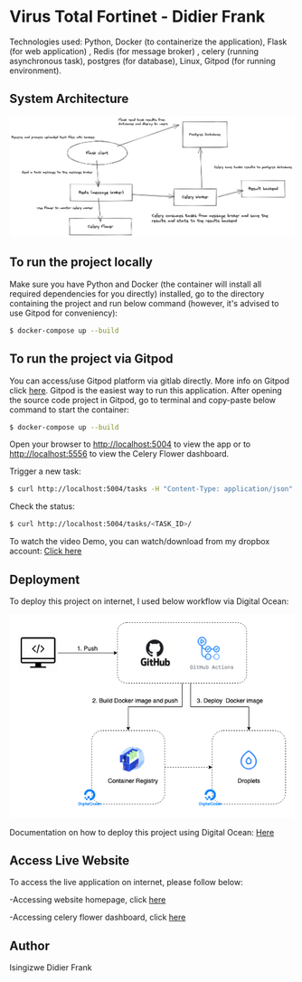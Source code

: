# Virus Total Fortinet - Didier Frank

Technologies used: Python, Docker (to containerize the application), Flask (for web application) , Redis (for message broker) , celery (running asynchronous task), postgres (for database), Linux, Gitpod (for running environment).

## System Architecture

![plot](./systemarchitectureflow.png)

## To run the project locally

Make sure you have Python and Docker (the container will install all required dependencies for you directly) installed, go to the directory containing the project and run below command (however, it's advised to use Gitpod for conveniency):

```sh
$ docker-compose up --build
```

## To run the project via Gitpod

You can access/use Gitpod platform via gitlab directly. More info on Gitpod click [here](https://gitpod.io/workspaces).
Gitpod is the easiest way to run this application.
After opening the source code project in Gitpod, go to terminal and copy-paste below command to start the container:

```sh
$ docker-compose up --build
```

Open your browser to [http://localhost:5004](http://localhost:5004) to view the app or to [http://localhost:5556](http://localhost:5556) to view the Celery Flower dashboard.

Trigger a new task:

```sh
$ curl http://localhost:5004/tasks -H "Content-Type: application/json" --data '{"type": 0}'
```

Check the status:

```sh
$ curl http://localhost:5004/tasks/<TASK_ID>/
```

To watch the video Demo, you can watch/download from my dropbox account: [Click here](https://www.dropbox.com/s/gza7897tj3gzvoc/Virus_Total_Demo_DidierFrank.mov?dl=0)

## Deployment

To deploy this project on internet, I used below workflow via Digital Ocean:

![plot](./digitalocean.png)

Documentation on how to deploy this project using Digital Ocean: [Here](https://faun.pub/full-ci-cd-with-docker-github-actions-digitalocean-droplets-container-registry-db2938db8246)

## Access Live Website

To access the live application on internet, please follow below:

-Accessing website homepage, click [here](http://143.110.209.57:5004/)

-Accessing celery flower dashboard, click [here](http://143.110.209.57:5556/)

## Author
Isingizwe Didier Frank 
